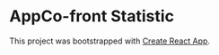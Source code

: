 # AppCo-front Statistic

This project was bootstrapped with
[Create React App](https://github.com/facebook/create-react-app).
